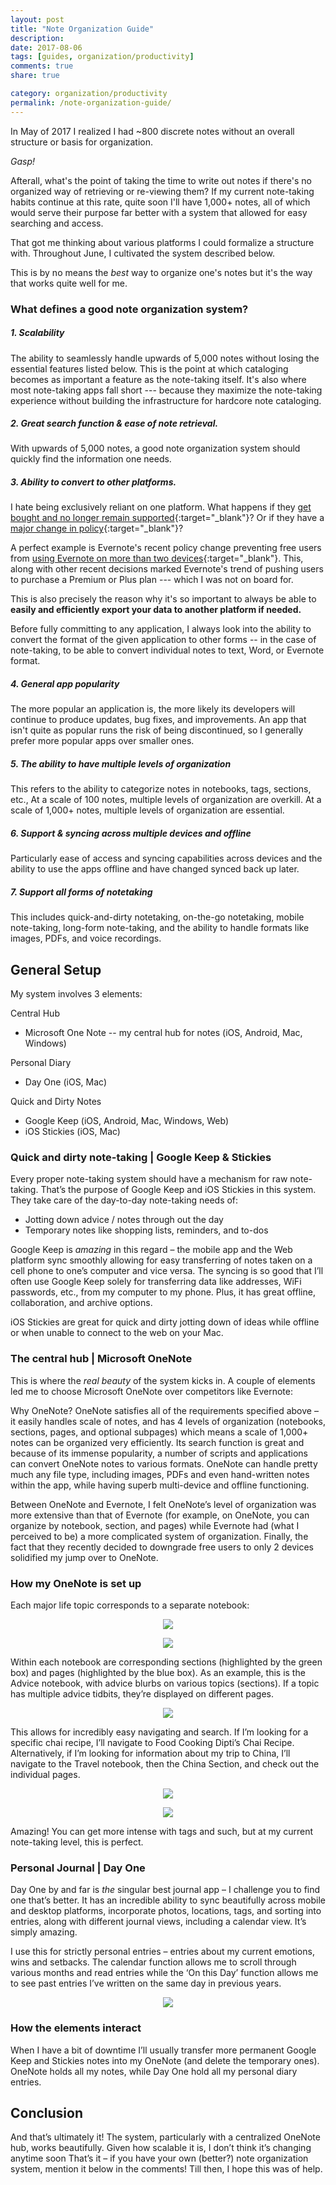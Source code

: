 ```yaml
---
layout: post
title: "Note Organization Guide"
description: 
date: 2017-08-06
tags: [guides, organization/productivity]
comments: true
share: true

category: organization/productivity
permalink: /note-organization-guide/
---
```


In May of 2017 I realized I had ~800 discrete notes without an overall structure or basis for organization. 

_Gasp!_

Afterall, what's the point of taking the time to write out notes if there's no organized way of retrieving or re-viewing them? If my current note-taking habits continue at this rate, quite soon I'll have 1,000+ notes, all of which would serve their purpose far better with a system that allowed for easy searching and access.

That got me thinking about various platforms I could formalize a structure with. Throughout June, I cultivated the system described below. 

This is by no means the *best* way to organize one's notes but it's the way that works quite well for me. 

### What defines a good note organization system?

##### 1. Scalability
The ability to seamlessly handle upwards of 5,000 notes without losing the essential features listed below. This is the point at which cataloging becomes as important a feature as the note-taking itself. It's also where most note-taking apps fall short --- because they maximize the note-taking experience without building the infrastructure for hardcore note cataloging. 

##### 2. Great search function & ease of note retrieval.
With upwards of 5,000 notes, a good note organization system should quickly find the information one needs. 

##### 3. Ability to convert to other platforms.
I hate being exclusively reliant on one platform. What happens if they [get bought and no longer remain supported](https://techcrunch.com/2015/02/04/microsoft-sunrise/){:target="_blank"}? Or if they have a [major change in policy](https://9to5mac.com/2016/06/28/evernote-price-increase-basic-two-device-limit/){:target="_blank"}?

A perfect example is Evernote's recent policy change preventing free users from [using Evernote on more than two devices](https://9to5mac.com/2016/06/28/evernote-price-increase-basic-two-device-limit/){:target="_blank"}. This, along with other recent decisions marked Evernote's trend of pushing users to purchase a Premium or Plus plan --- which I was not on board for. 

This is also precisely the reason why it's so important to always be able to __easily and efficiently export your data to another platform if needed.__  

Before fully committing to any application, I always look into the ability to convert the format of the given application to other forms -- in the case of note-taking, to be able to convert individual notes to text, Word, or Evernote format.

##### 4. General app popularity
The more popular an application is, the more likely its developers will continue to produce updates, bug fixes, and improvements. An app that isn't quite as popular runs the risk of being discontinued, so I generally prefer more popular apps over smaller ones. 

##### 5. The ability to have multiple levels of organization
This refers to the ability to categorize notes in notebooks, tags, sections, etc., At a scale of 100 notes, multiple levels of organization are overkill. At a scale of 1,000+ notes, multiple levels of organization are essential. 

##### 6. Support & syncing across multiple devices and offline
Particularly ease of access and syncing capabilities across devices and the ability to use the apps offline and have changed synced back up later. 

##### 7. Support all forms of notetaking
This includes quick-and-dirty notetaking, on-the-go notetaking, mobile note-taking, long-form note-taking, and the ability to handle formats like images, PDFs, and voice recordings. 

## General Setup 
My system involves 3 elements: 

Central Hub
* Microsoft One Note -- my central hub for notes (iOS, Android, Mac, Windows)

Personal Diary
* Day One (iOS, Mac)

Quick and Dirty Notes
* Google Keep (iOS, Android, Mac, Windows, Web)
* iOS Stickies (iOS, Mac)

### Quick and dirty note-taking | Google Keep & Stickies

Every proper note-taking system should have a mechanism for raw note-taking. That’s the purpose of Google Keep and iOS Stickies in this system. They take care of the day-to-day note-taking needs of:
* Jotting down advice / notes through out the day
* Temporary notes like shopping lists, reminders, and to-dos

Google Keep is *amazing* in this regard – the mobile app and the Web platform sync smoothly allowing for easy transferring of notes taken on a cell phone to one’s computer and vice versa. The syncing is so good that I’ll often use Google Keep solely for transferring data like addresses, WiFi passwords, etc., from my computer to my phone. Plus, it has great offline, collaboration, and archive options. 

iOS Stickies are great for quick and dirty jotting down of ideas while offline or when unable to connect to the web on your Mac.  

### The central hub | Microsoft OneNote

This is where the *real beauty* of the system kicks in. A couple of elements led me to choose Microsoft OneNote over competitors like Evernote:

Why OneNote?
OneNote satisfies all of the requirements specified above – it easily handles scale of notes, and has 4 levels of organization (notebooks, sections, pages, and optional subpages) which means a scale of 1,000+ notes can be organized very efficiently. Its search function is great and because of its immense popularity, a number of scripts and applications can convert OneNote notes to various formats. OneNote can handle pretty much any file type, including images, PDFs and even hand-written notes within the app, while having superb multi-device and offline functioning. 

Between OneNote and Evernote, I felt OneNote’s level of organization was more extensive than that of Evernote (for example, on OneNote, you can organize by notebook, section, and pages) while Evernote had (what I perceived to be) a more complicated system of organization. Finally, the fact that they recently decided to downgrade free users to only 2 devices solidified my jump over to OneNote. 

### How my OneNote is set up 

Each major life topic corresponds to a separate notebook: 

<p align="center">
  <img src="/images/note-org-guide-one-note-notebooks.png">
</p>
<p align="center">
  <img src="/images/note-org-guide-one-note-notebook.png">
</p>

Within each notebook are corresponding sections (highlighted by the green box) and pages (highlighted by the blue box). As an example, this is the Advice notebook, with advice blurbs on various topics (sections). If a topic has multiple advice tidbits, they’re displayed on different pages. 

<p align="center">
  <img src="/images/note-org-guide-one-note-pages.png">
</p>

This allows for incredibly easy navigating and search. If I’m looking for a specific chai recipe, I’ll navigate to Food  Cooking  Dipti’s Chai Recipe. Alternatively, if I’m looking for information about my trip to China, I’ll navigate to the Travel notebook, then the China Section, and check out the individual pages. 

<p align="center">
  <img src="/images/note-org-guide-one-note-chai-recipe.png">
</p>

<p align="center">
  <img src="/images/note-org-guide-china-visa.png">
</p>

Amazing! You can get more intense with tags and such, but at my current note-taking level, this is perfect.

### Personal Journal | Day One

Day One by and far is *the* singular best journal app – I challenge you to find one that’s better. It has an incredible ability to sync beautifully across mobile and desktop platforms, incorporate photos, locations, tags, and sorting into entries, along with different journal views, including a calendar view. It’s simply amazing. 

I use this for strictly personal entries – entries about my current emotions, wins and setbacks. The calendar function allows me to scroll through various months and read entries while the ‘On this Day’ function allows me to see past entries I’ve written on the same day in previous years.

<p align="center">
  <img src="/images/note-org-guide-day-one.png">
</p>

### How the elements interact

When I have a bit of downtime I’ll usually transfer more permanent Google Keep and Stickies notes into my OneNote (and delete the temporary ones). OneNote holds all my notes, while Day One hold all my personal diary entries. 
 
## Conclusion

And that’s ultimately it! The system, particularly with a centralized OneNote hub, works beautifully. Given how scalable it is, I don’t think it’s changing anytime soon  That’s it – if you have your own (better?) note organization system, mention it below in the comments! Till then, I hope this was of help. 
